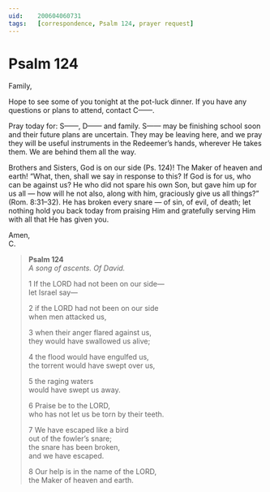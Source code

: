 ```yaml
---
uid:	200604060731
tags:	[correspondence, Psalm 124, prayer request]
---
```

  
# Psalm 124

Family,

Hope to see some of you tonight at the pot-luck dinner. If you have any questions or plans to attend, contact C——.

Pray today for: S——, D—— and family. S—— may be finishing school soon and their future plans are uncertain. They may be leaving here, and we pray they will be useful instruments in the Redeemer’s hands, wherever He takes them. We are behind them all the way.

Brothers and Sisters, God is on our side (Ps. 124)! The Maker of heaven and earth! “What, then, shall we say in response to this? If God is for us, who can be against us? He who did not spare his own Son, but gave him up for us all — how will he not also, along with him, graciously give us all things?” (Rom. 8:31–32). He has broken every snare — of sin, of evil, of death; let nothing hold you back today from praising Him and gratefully serving Him with all that He has given you.

Amen,  
C.

> **Psalm 124**  
> *A song of ascents. Of David.*
> 
> 1 If the LORD had not been on our side—  
> let Israel say—
> 
> 2 if the LORD had not been on our side  
> when men attacked us,
> 
> 3 when their anger flared against us,  
> they would have swallowed us alive;
> 
> 4 the flood would have engulfed us,  
> the torrent would have swept over us,
> 
> 5 the raging waters  
> would have swept us away.
> 
> 6 Praise be to the LORD,  
> who has not let us be torn by their teeth.
> 
> 7 We have escaped like a bird  
> out of the fowler’s snare;  
> the snare has been broken,  
> and we have escaped.
> 
> 8 Our help is in the name of the LORD,  
> the Maker of heaven and earth.
